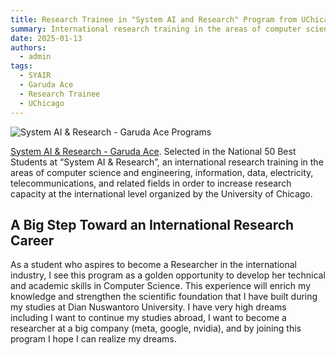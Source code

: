 ```yaml
---
title: Research Trainee in "System AI and Research" Program from UChicago
summary: International research training in the areas of computer science and engineering, information, data, electricity, telecommunications, and related fields in order to increase research capacity at the international level organized by the University of Chicago.
date: 2025-01-13
authors:
  - admin
tags:
  - SYAIR
  - Garuda Ace
  - Research Trainee
  - UChicago
---
```


![System AI & Research - Garuda Ace Programs](/images/ace.png)

[System AI & Research - Garuda Ace](https://pmdsu.kemdiktisaintek.go.id/garuda-ace/). Selected in the National 50 Best Students at “System AI & Research”, an international research training in the areas of computer science and engineering, information, data, electricity, telecommunications, and related fields in order to increase research capacity at the international level organized by the University of Chicago.

## A Big Step Toward an International Research Career

As a student who aspires to become a Researcher in the international industry, I see this program as a golden opportunity to develop her technical and academic skills in Computer Science. This experience will enrich my knowledge and strengthen the scientific foundation that I have built during my studies at Dian Nuswantoro University. I have very high dreams including I want to continue my studies abroad, I want to become a researcher at a big company (meta, google, nvidia), and by joining this program I hope I can realize my dreams.

<script async="async" data-cfasync="false" src="//pl27028832.profitableratecpm.com/1f1beb23e7e213df45ff710a5ab07dab/invoke.js"></script>
<div id="container-1f1beb23e7e213df45ff710a5ab07dab"></div>
